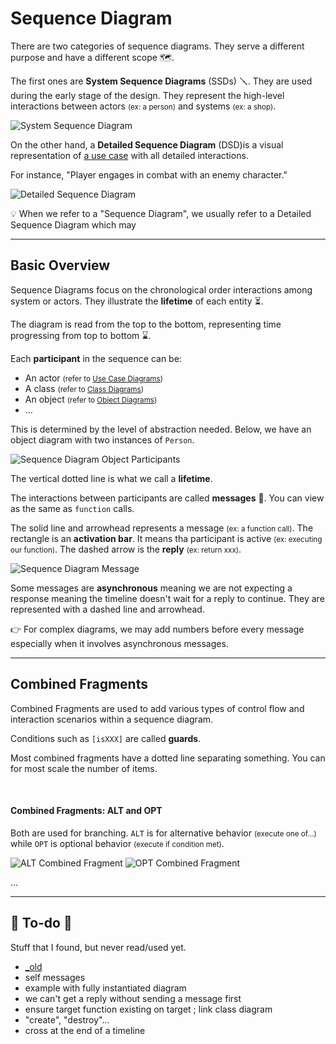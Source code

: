 # Sequence Diagram

<div class="row row-cols-md-2"><div>

There are two categories of sequence diagrams. They serve a different purpose and have a different scope 🗺️.

The first ones are **System Sequence Diagrams** (SSDs) 🪛. They are used during the early stage of the design. They represent the high-level interactions between actors <small>(ex: a person)</small> and systems <small>(ex: a shop)</small>.

<div class="text-center">

![System Sequence Diagram](_uml/ssd.svg)
</div>
</div><div>

On the other hand, a **Detailed Sequence Diagram** (DSD)is a visual representation of [a use case](../use_case/index.md) with all detailed interactions.

For instance, "Player engages in combat with an enemy character."

<div class="text-center">

![Detailed Sequence Diagram](_uml/dsd.svg)
</div>

💡 When we refer to a "Sequence Diagram", we usually refer to a Detailed Sequence Diagram which may 
</div></div>

<hr class="sep-both">

## Basic Overview

<div class="row row-cols-md-2"><div>

Sequence Diagrams focus on the chronological order interactions among system or actors. They illustrate the **lifetime** of each entity ⏳.

The diagram is read from the top to the bottom, representing time progressing from top to bottom ⌛.

Each **participant** in the sequence can be:

* An actor <small>(refer to [Use Case Diagrams](../use_case/index.md))</small>
* A class <small>(refer to [Class Diagrams](../class/index.md))</small>
* An object <small>(refer to [Object Diagrams](../object/index.md))</small>
* ...

This is determined by the level of abstraction needed. Below, we have an object diagram with two instances of `Person`.

<div class="text-center">

![Sequence Diagram Object Participants](_uml/obj.svg)
</div>

The vertical dotted line is what we call a **lifetime**.
</div><div>

The interactions between participants are called **messages** 📮. You can view as the same as `function` calls.

The solid line and arrowhead represents a message <small>(ex: a function call)</small>. The rectangle is an **activation bar**. It means tha participant is active <small>(ex: executing our function)</small>. The dashed arrow is the **reply** <small>(ex: return xxx)</small>.

<div class="text-center">

![Sequence Diagram Message](_uml/msg.svg)
</div>

Some messages are **asynchronous** meaning we are not expecting a response meaning the timeline doesn't wait for a reply to continue. They are represented with a dashed line and arrowhead.

👉 For complex diagrams, we may add numbers before every message especially when it involves asynchronous messages.
</div></div>

<hr class="sep-both">

## Combined Fragments

<div class="row row-cols-md-2"><div>

Combined Fragments are used to add various types of control flow and interaction scenarios within a sequence diagram.

Conditions such as `[isXXX]` are called **guards**.

Most combined fragments have a dotted line separating something. You can for most scale the number of items.

<br>

#### Combined Fragments: ALT and OPT

Both are used for branching. `ALT` is for alternative behavior <small>(execute one of...)</small> while `OPT` is optional behavior <small>(execute if condition met)</small>.

<div class="text-center">

![ALT Combined Fragment](_uml/fragment_alt.svg)
![OPT Combined Fragment](_uml/fragment_opt.svg)
</div>
</div><div>

...
</div></div>

<hr class="sep-both">

## 👻 To-do 👻

Stuff that I found, but never read/used yet.

<div class="row row-cols-md-2"><div>

* [_old](_old.md)
* self messages
* example with fully instantiated diagram
* we can't get a reply without sending a message first
* ensure target function existing on target ; link class diagram
* "create", "destroy"...
* cross at the end of a timeline
</div><div>
</div></div>